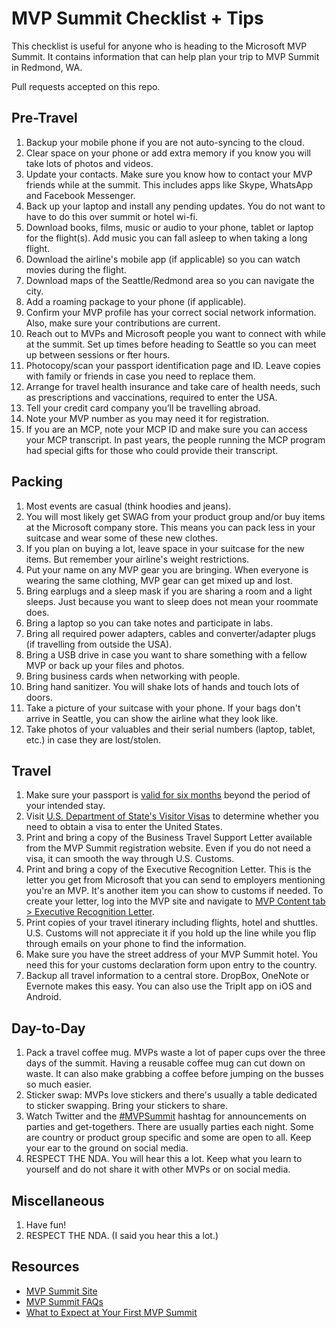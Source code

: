 # MVP Summit Checklist + Tips

This checklist is useful for anyone who is heading to the Microsoft MVP Summit. It contains information that can help plan your trip to MVP Summit in Redmond, WA.

Pull requests accepted on this repo.

## Pre-Travel
1. Backup your mobile phone if you are not auto-syncing to the cloud.
1. Clear space on your phone or add extra memory if you know you will take lots of photos and videos.
1. Update your contacts. Make sure you know how to contact your MVP friends while at the summit. This includes apps like Skype, WhatsApp and Facebook Messenger.
1. Back up your laptop and install any pending updates. You do not want to have to do this over summit or hotel wi-fi.
1. Download books, films, music or audio to your phone, tablet or laptop for the flight(s). Add music you can fall asleep to when taking a long flight.
1. Download the airline's mobile app (if applicable) so you can watch movies during the flight.
1. Download maps of the Seattle/Redmond area so you can navigate the city.
1. Add a roaming package to your phone (if applicable).
1. Confirm your MVP profile has your correct social network information. Also, make sure your contributions are current.
1. Reach out to MVPs and Microsoft people you want to connect with while at the summit. Set up times before heading to Seattle so you can meet up between sessions or fter hours.
1. Photocopy/scan your passport identification page and ID. Leave copies with family or friends in case you need to replace them.
1. Arrange for travel health insurance and take care of health needs, such as prescriptions and vaccinations, required to enter the USA.
1. Tell your credit card company you’ll be travelling abroad.
1. Note your MVP number as you may need it for registration.
1. If you are an MCP, note your MCP ID and make sure you can access your MCP transcript. In past years, the people running the MCP program had special gifts for those who could provide their transcript.

## Packing
1. Most events are casual (think hoodies and jeans).
1. You will most likely get SWAG from your product group and/or buy items at the Microsoft company store. This means you can pack less in your suitcase and wear some of these new clothes.
1. If you plan on buying a lot, leave space in your suitcase for the new items. But remember your airline's weight restrictions.
1. Put your name on any MVP gear you are bringing. When everyone is wearing the same clothing, MVP gear can get mixed up and lost.
1. Bring earplugs and a sleep mask if you are sharing a room and a light sleeps. Just because you want to sleep does not mean your roommate does.
1. Bring a laptop so you can take notes and participate in labs.
1. Bring all required power adapters, cables and converter/adapter plugs (if travelling from outside the USA).
1. Bring a USB drive in case you want to share something with a fellow MVP or back up your files and photos.
1. Bring business cards when networking with people.
1. Bring hand sanitizer. You will shake lots of hands and touch lots of doors.
1. Take a picture of your suitcase with your phone. If your bags don't arrive in Seattle, you can show the airline what they look like.
1. Take photos of your valuables and their serial numbers (laptop, tablet, etc.) in case they are lost/stolen.

## Travel
1. Make sure your passport is [valid for six months](https://www.immihelp.com/visas/six-months-passport-validity-rule-visitors.html) beyond the period of your intended stay.
1. Visit [U.S. Department of State's Visitor Visas](https://travel.state.gov/content/visas/english/visit/visitor.html) to determine whether you need to obtain a visa to enter the United States.
1. Print and bring a copy of the Business Travel Support Letter available from the MVP Summit registration website. Even if you do not need a visa, it can smooth the way through U.S. Customs.
1. Print and bring a copy of the Executive Recognition Letter. This is the letter you get from Microsoft that you can send to employers mentioning you're an MVP. It's another item you can show to customs if needed. To create your letter, log into the MVP site and navigate to [MVP Content tab > Executive Recognition Letter](https://mvp.microsoft.com/en-us/Benefits/my-benefits-executive-recognition-letter).
1. Print copies of your travel itinerary including flights, hotel and shuttles. U.S. Customs will not appreciate it if you hold up the line while you flip through emails on your phone to find the information.
1. Make sure you have the street address of your MVP Summit hotel. You need this for your customs declaration form upon entry to the country.
1. Backup all travel information to a central store. DropBox, OneNote or Evernote makes this easy. You can also use the TripIt app on iOS and Android.


## Day-to-Day
1. Pack a travel coffee mug. MVPs waste a lot of paper cups over the three days of the summit. Having a reusable coffee mug can cut down on waste. It can also make grabbing a coffee before jumping on the busses so much easier.
1. Sticker swap: MVPs love stickers and there's usually a table dedicated to sticker swapping. Bring your stickers to share.
1. Watch Twitter and the [#MVPSummit](https://twitter.com/search?f=tweets&vertical=default&q=%23mvpsummit) hashtag for announcements on parties and get-togethers. There are usually parties each night. Some are country or product group specific and some are open to all. Keep your ear to the ground on social media.
1. RESPECT THE NDA. You will hear this a lot. Keep what you learn to yourself and do not share it with other MVPs or on social media.

## Miscellaneous
1. Have fun!
1. RESPECT THE NDA. (I said you hear this a lot.)

## Resources
* [MVP Summit Site](https://www.mvp.microsoft.com/en-us/Summit/)
* [MVP Summit FAQs](https://mvp.microsoft.com/en-US/Summit/FAQ)
* [What to Expect at Your First MVP Summit](https://www.ucunleashed.com/964)
